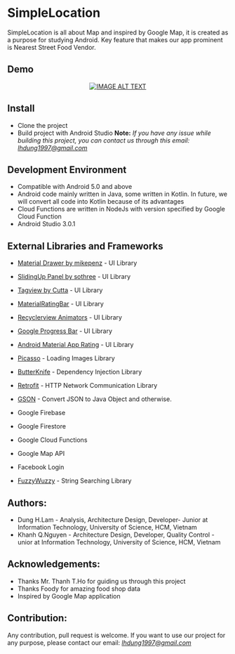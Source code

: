 # SimpleLocation
SimpleLocation is all about Map and inspired by Google Map, it is created as a purpose for studying Android. Key feature that makes our app prominent is Nearest Street Food Vendor.

## Demo
<div align="center">
  <a href="https://www.youtube.com/watch?v=QPNvd-no4ok"><img src="https://img.youtube.com/vi/QPNvd-no4ok/0.jpg" alt="IMAGE ALT TEXT"></a>
</div>

## Install

* Clone the project
* Build project with Android Studio
**Note:** *If you have any issue while building this project, you can contact us through this email: lhdung1997@gmail.com*

## Development Environment
* Compatible with Android 5.0 and above
* Android code mainly written in Java, some written in Kotlin. In future, we will convert all code into Kotlin because of its advantages
* Cloud Functions are written in NodeJs with version specified by Google Cloud Function
* Android Studio 3.0.1

## External Libraries and Frameworks
* [Material Drawer by mikepenz](https://github.com/mikepenz/MaterialDrawer) - UI Library
* [SlidingUp Panel by sothree](https://github.com/umano/AndroidSlidingUpPanel) - UI Library
* [Tagview by Cutta](https://github.com/Cutta/TagView) - UI Library
* [MaterialRatingBar](https://github.com/DreaminginCodeZH/MaterialRatingBar) - UI Library
* [Recyclerview Animators](https://github.com/wasabeef/recyclerview-animators) - UI Library
* [Google Progress Bar](https://github.com/jpardogo/GoogleProgressBar) - UI Library
* [Android Material App Rating](https://github.com/stepstone-tech/android-material-app-rating) - UI Library
* [Picasso](https://github.com/square/picasso) - Loading Images Library
* [ButterKnife](http://jakewharton.github.io/butterknife/) - Dependency Injection Library
* [Retrofit](http://square.github.io/retrofit/) - HTTP Network Communication Library
* [GSON](https://github.com/google/gson) - Convert JSON to Java Object and otherwise.
* Google Firebase
* Google Firestore
* Google Cloud Functions
* Google Map API
* Facebook Login 

* [FuzzyWuzzy](https://github.com/xdrop/fuzzywuzzy) - String Searching Library

## Authors:
* Dung H.Lam - Analysis, Architecture Design, Developer- Junior at Information Technology, University of Science, HCM, Vietnam
* Khanh Q.Nguyen - Architecture Design, Developer, Quality Control - unior at Information Technology, University of Science, HCM, Vietnam

## Acknowledgements:
* Thanks Mr. Thanh T.Ho for guiding us through this project
* Thanks Foody for amazing food shop data
* Inspired by Google Map application

## Contribution:
Any contribution, pull request is welcome. If you want to use our project for any purpose, please contact our email: *lhdung1997@gmail.com*


